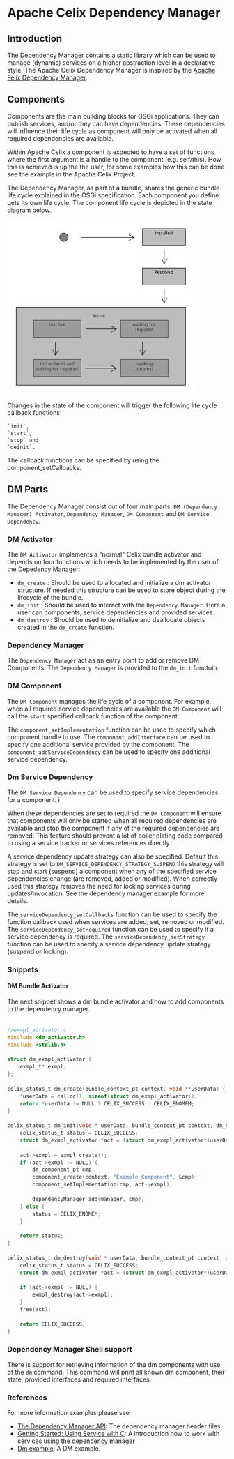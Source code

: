<!--
Licensed to the Apache Software Foundation (ASF) under one or more
contributor license agreements.  See the NOTICE file distributed with
this work for additional information regarding copyright ownership.
The ASF licenses this file to You under the Apache License, Version 2.0
(the "License"); you may not use this file except in compliance with
the License.  You may obtain a copy of the License at
   
    http://www.apache.org/licenses/LICENSE-2.0

Unless required by applicable law or agreed to in writing, software
distributed under the License is distributed on an "AS IS" BASIS,
WITHOUT WARRANTIES OR CONDITIONS OF ANY KIND, either express or implied.
See the License for the specific language governing permissions and
limitations under the License.
-->

# Apache Celix Dependency Manager

## Introduction

The Dependency Manager contains a static library which can be used to manage (dynamic) services on a higher abstraction level in a declarative style. 
The Apache Celix Dependency Manager is inspired by the [Apache Felix Dependency Manager](http://felix.apache.org/documentation/subprojects/apache-felix-dependency-manager.html).

## Components

Components are the main building blocks for OSGi applications. They can publish services, and/or they can have dependencies. These dependencies will influence their life cycle as component will only be activated when all required dependencies are available.

Within Apache Celix a component is expected to have a set of functions where the first argument is a handle to the component (e.g. self/this). How this is achieved is up the the user, for some examples how this can be done see the example in the Apache Celix Project. 

The Dependency Manager, as part of a bundle, shares the generic bundle life cycle explained in the OSGi specification. 
Each component you define gets its own life cycle. The component life cycle is depicted in the state diagram below.

![Component Life Cycle](doc-images/statediagram.png)

Changes in the state of the component will trigger the following life cycle callback functions:

    `init`,
    `start`,
    `stop` and
    `deinit`.

The callback functions can be specified by using the component_setCallbacks.

## DM Parts

The Dependency Manager consist out of four main parts: `DM (Dependency Manager) Activator`, `Dependency Manager`, `DM Component` and `DM Service Dependency`.

### DM Activator

The `DM Activator` implements a "normal" Celix bundle activator and depends on four functions which needs to be implemented by the user of the Depedency Manager:
 - `dm_create` : Should be used to allocated and initialize a dm activator structure. If needed this structure can be used to store object during the lifecycle of the bundle.
 - `dm_init` : Should be used to interact with the `Dependency Manager`. Here a user can components, service dependencies and provided services. 
 - `dm_destroy` : Should be used to deinitialize and deallocate objects created in the `dm_create` function.


### Dependency Manager

The `Dependency Manager` act as an entry point to add or remove DM Components. The `Dependency Manager` is provided to the `dm_init` functoin.

### DM Component

The `DM Component` manages the life cycle of a component. For example, when all required service dependencies are available the `DM Component` will call the `start` specified callback function of the component. 

The `component_setImplementation` function can be used to specify which component handle to use. 
The `component_addInterface` can be used to specify one additional service provided by the component. 
The `component_addServiceDependency` can be used to specify one additional service dependency.

### Dm Service Dependency 

The `DM Service Dependency` can be used to specify service dependencies for a component. i

When these dependencies are set to required the `DM Component` will ensure that components will only be started when all required dependencies are available and stop the component if any of the required dependencies are removed. 
This feature should prevent a lot of boiler plating code compared to using a service tracker or services references directly. 

A service dependency update strategy can also be specified. Default this strategy is set to `DM_SERVICE_DEPENDENCY_STRATEGY_SUSPEND` this strategy will stop and start (suspend) a component when any of the specified service dependencies change (are removed, added or modified). 
When correctly used this strategy removes the need for locking services during updates/invocation. See the dependency manager example for more details.

The `serviceDependency_setCallbacks` function can be used to specify the function callback used when services are added, set, removed or modified. 
The `serviceDependency_setRequired` function can be used to specify if a service dependency is required.
The `serviceDependency_setStrategy` function can be used to specify a service dependency update strategy (suspend or locking).

### Snippets

#### DM Bundle Activator

The next snippet shows a dm bundle activator and how to add components to the dependency manager.
```C

//exmpl_activator.c
#include <dm_activator.h>
#include <stdlib.h>

struct dm_exmpl_activator {
    exmpl_t* exmpl;
};

celix_status_t dm_create(bundle_context_pt context, void **userData) {                                                                                                                                             
    *userData = calloc(1, sizeof(struct dm_exmpl_activator));
    return *userData != NULL ? CELIX_SUCCESS : CELIX_ENOMEM;
}

celix_status_t dm_init(void * userData, bundle_context_pt context, dm_dependency_manager_pt manager) {
    celix_status_t status = CELIX_SUCCESS;
    struct dm_exmpl_activator *act = (struct dm_exmpl_activator*)userData;

    act->exmpl = exmpl_create();
    if (act->exmpl != NULL) {
        dm_component_pt cmp;
        component_create(context, "Example Component", &cmp);
        component_setImplementation(cmp, act->exmpl);

        dependencyManager_add(manager, cmp);
    } else {
        status = CELIX_ENOMEM;
    }

    return status;
}

celix_status_t dm_destroy(void * userData, bundle_context_pt context, dm_dependency_manager_pt manager) {
    celix_status_t status = CELIX_SUCCESS;
    struct dm_exmpl_activator *act = (struct dm_exmpl_activator*)userData;

    if (act->exmpl != NULL) {
        exmpl_destroy(act->exmpl);
    }
    free(act);

    return CELIX_SUCCESS;
}  
```


### Dependency Manager Shell support

There is support for retrieving information of the dm components with
use of the `dm` command. This command will print all known dm component,
their state, provided interfaces and required interfaces.

### References

For more information examples please see

- [The Dependency Manager API](public/include): The dependency manager header files
- [Getting Started: Using Service with C](../documents/getting_started/using_services_with_c.md): A introduction how to work with services using the dependency manager
- [Dm example](../examples/dm_example): A DM example.  

